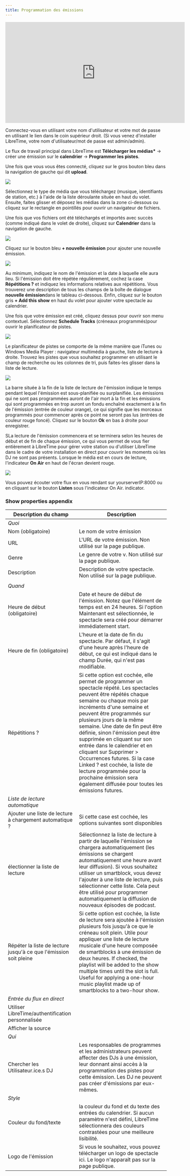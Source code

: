 ```yaml
---
title: Programmation des émissions
---
```


<iframe
    width="560"
    height="315"
    src="https://www.youtube-nocookie.com/embed/TJtWUzAlP08"
    frameborder="0"
    allow="accelerometer; autoplay; encrypted-media; gyroscope; picture-in-picture"
    allowfullscreen
></iframe>

Connectez-vous en utilisant votre nom d'utilisateur et votre mot de passe en utilisant le lien dans le coin supérieur droit. (Si vous venez d'installer LibreTime, votre nom d'utilisateur/mot de passe est admin/admin).

Le flux de travail principal dans LibreTime est **Télécharger les médias\*** -> créer une émission sur le **calendrier** -> **Programmer les pistes**.

Une fois que vous vous êtes connecté, cliquez sur le gros bouton bleu dans la navigation de gauche qui dit **upload**.

![](./scheduling-shows-select_files.png)

Sélectionnez le type de média que vous téléchargez (musique, identifiants de station, etc.) à l'aide de la liste déroulante située en haut du volet. Ensuite, faites glisser et déposez les médias dans la zone ci-dessous ou cliquez sur le rectangle en pointillés pour ouvrir un navigateur de fichiers.

Une fois que vos fichiers ont été téléchargés et importés avec succès (comme indiqué dans le volet de droite), cliquez sur **Calendrier** dans la navigation de gauche.

![](./scheduling-shows-screenshot558-add_show.png)

Cliquez sur le bouton bleu **+ nouvelle émission** pour ajouter une nouvelle émission.

![](./scheduling-shows-screenshot560-show_when.png)

Au minimum, indiquez le nom de l'émission et la date à laquelle elle aura lieu. Si l'émission doit être répétée régulièrement, cochez la case **Répétitions ?** et indiquez les informations relatives aux répétitions. Vous trouverez une description de tous les champs de la boîte de dialogue **nouvelle émission**dans le tableau ci-dessous. Enfin, cliquez sur le bouton gris **+ Add this show** en haut du volet pour ajouter votre spectacle au calendrier.

Une fois que votre émission est créé, cliquez dessus pour ouvrir son menu contextuel. Sélectionnez **Schedule Tracks** (créneaux programmés)pour ouvrir le planificateur de pistes.

![](./scheduling-shows-screenshot561-add_show_content.png)

Le planificateur de pistes se comporte de la même manière que iTunes ou Windows Media Player : navigateur multimédia à gauche, liste de lecture à droite. Trouvez les pistes que vous souhaitez programmer en utilisant le champ de recherche ou les colonnes de tri, puis faites-les glisser dans la liste de lecture.

![](./scheduling-shows-screenshot562-drag_show_content.png)

La barre située à la fin de la liste de lecture de l'émission indique le temps pendant lequel l'émission est sous-planifiée ou surplanifiée. Les émissions qui ne sont pas programmées auront de l'air mort à la fin et les émissions qui sont programmées en trop auront un fondu enchaîné exactement à la fin de l'émission (entrée de couleur orange), ce qui signifie que les morceaux programmés pour commencer après ce point ne seront pas lus (entrées de couleur rouge foncé). Cliquez sur le bouton **Ok** en bas à droite pour enregistrer.

SLa lecture de l'émission commencera et se terminera selon les heures de début et de fin de chaque émission, ce qui vous permet de vous fier entièrement à LibreTime pour gérer votre station ou d'utiliser LibreTime dans le cadre de votre installation en direct pour couvrir les moments où les DJ ne sont pas présents. Lorsque le média est en cours de lecture, l'indicateur **On Air** en haut de l'écran devient rouge.

![](./scheduling-shows-on-air-status.png)

Vous pouvez écouter votre flux en vous rendant sur yourserverIP:8000 ou en cliquant sur le bouton **Listen** sous l'indicateur On Air.
indicator.

### Show properties appendix

| Description du champ                                              | Description                                                                                                                                                                                                                                                                                                                                                                                                                                                                                                                                                                 |
| ----------------------------------------------------------------- | --------------------------------------------------------------------------------------------------------------------------------------------------------------------------------------------------------------------------------------------------------------------------------------------------------------------------------------------------------------------------------------------------------------------------------------------------------------------------------------------------------------------------------------------------------------------------- |
| _Quoi_                                                            |                                                                                                                                                                                                                                                                                                                                                                                                                                                                                                                                                                             |
| Nom (obligatoire)                                                 | Le nom de votre émission                                                                                                                                                                                                                                                                                                                                                                                                                                                                                                                                                    |
| URL                                                               | L'URL de votre émission. Non utilisé sur la page publique.                                                                                                                                                                                                                                                                                                                                                                                                                                                                                                                  |
| Genre                                                             | Le genre de votre v. Non utilisé sur la page publique.                                                                                                                                                                                                                                                                                                                                                                                                                                                                                                                      |
| Description                                                       | Description de votre spectacle. Non utilisé sur la page publique.                                                                                                                                                                                                                                                                                                                                                                                                                                                                                                           |
|                                                                   |
| _Quand_                                                           |                                                                                                                                                                                                                                                                                                                                                                                                                                                                                                                                                                             |
| Heure de début (obligatoire)                                      | Date et heure de début de l'émission. Notez que l'élément de temps est en 24 heures. Si l'option Maintenant est sélectionnée, le spectacle sera créé pour démarrer immédiatement start.                                                                                                                                                                                                                                                                                                                                                                                     |
| Heure de fin (obligatoire)                                        | L'heure et la date de fin du spectacle. Par défaut, il s'agit d'une heure après l'heure de début, ce qui est indiqué dans le champ Durée, qui n'est pas modifiable.                                                                                                                                                                                                                                                                                                                                                                                                         |
| Répétitions ?                                                     | Si cette option est cochée, elle permet de programmer un spectacle répété. Les spectacles peuvent être répétés chaque semaine ou chaque mois par incréments d'une semaine et peuvent être programmés sur plusieurs jours de la même semaine. Une date de fin peut être définie, sinon l'émission peut être supprimée en cliquant sur son entrée dans le calendrier et en cliquant sur Supprimer > Occurrences futures. Si la case Linked ? est cochée, la liste de lecture programmée pour la prochaine émission sera également diffusée pour toutes les émissions futures. |
| _Liste de lecture automatique_                                    |                                                                                                                                                                                                                                                                                                                                                                                                                                                                                                                                                                             |
| Ajouter une liste de lecture à chargement automatique ?           | Si cette case est cochée, les options suivantes sont disponibles                                                                                                                                                                                                                                                                                                                                                                                                                                                                                                            |
| électionner la liste de lecture                                   | Sélectionnez la liste de lecture à partir de laquelle l'émission se chargera automatiquement (les émissions se chargent automatiquement une heure avant leur diffusion). Si vous souhaitez utiliser un smartblock, vous devez l'ajouter à une liste de lecture, puis sélectionner cette liste. Cela peut être utilisé pour programmer automatiquement la diffusion de nouveaux épisodes de podcast.                                                                                                                                                                         |
| Répéter la liste de lecture jusqu'à ce que l'émission soit pleine | Si cette option est cochée, la liste de lecture sera ajoutée à l'émission plusieurs fois jusqu'à ce que le créneau soit plein. Utile pour appliquer une liste de lecture musicale d'une heure composée de smartblocks à une émission de deux heures. If checked, the playlist will be added to the show multiple times until the slot is full. Useful for applying a one-hour music playlist made up of smartblocks to a two-hour show.                                                                                                                                     |
| _Entrée du flux en direct_                                        |                                                                                                                                                                                                                                                                                                                                                                                                                                                                                                                                                                             |
| Utiliser LibreTime/authentification personnalisée                 |                                                                                                                                                                                                                                                                                                                                                                                                                                                                                                                                                                             |
| Afficher la source                                                |                                                                                                                                                                                                                                                                                                                                                                                                                                                                                                                                                                             |
| _Qui_                                                             |                                                                                                                                                                                                                                                                                                                                                                                                                                                                                                                                                                             |
| Chercher les Utilisateur.ice.s DJ                                 | Les responsables de programmes et les administrateurs peuvent affecter des DJs à une émission, leur donnant ainsi accès à la programmation des pistes pour cette émission. Les DJ ne peuvent pas créer d'émissions par eux-mêmes.                                                                                                                                                                                                                                                                                                                                           |
| _Style_                                                           |                                                                                                                                                                                                                                                                                                                                                                                                                                                                                                                                                                             |
| Couleur du fond/texte                                             | la couleur du fond et du texte des entrées du calendrier. Si aucun paramètre n'est défini, LibreTime sélectionnera des couleurs contrastées pour une meilleure lisibilité.                                                                                                                                                                                                                                                                                                                                                                                                  |
| Logo de l'émission                                                | Si vous le souhaitez, vous pouvez télécharger un logo de spectacle ici. Le logo n'apparaît pas sur la page publique.                                                                                                                                                                                                                                                                                                                                                                                                                                                        |
